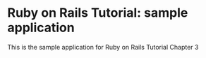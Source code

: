# Ruby on Rails Tutorial: sample application

This is the sample application for Ruby on Rails Tutorial Chapter 3